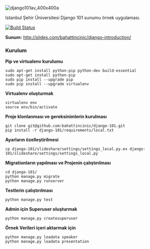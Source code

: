 ![django101av_400x400a](https://cloud.githubusercontent.com/assets/1684999/7142166/27a82dc8-e2df-11e4-8537-d4db8ab90b3c.png)


Istanbul Şehir Üniversitesi Django 101 sunumu örnek uygulaması.

[![Build Status](https://travis-ci.org/bahattincinic/django-101.svg?branch=master)](https://travis-ci.org/bahattincinic/django-101)

**Sunum:** http://slides.com/bahattincinic/django-introduction/

### Kurulum

**Pip ve virtualenv kurulumu**

    sudo apt-get install python-pip python-dev build-essential
    sudo apt-get install python-pip
    sudo pip install --upgrade pip
    sudo pip install --upgrade virtualenv

**Virtualenv oluşturmak**

    virtualenv env
    source env/bin/activate

**Proje klonlanması ve gereksinimlerin kurulması**

    git clone git@github.com:bahattincinic/django-101.git
    pip install -r django-101/requirements/local.txt

**Ayarların özelleştirilmesi**

    cp django-101/slideshare/settings/settings_local.py.ex django-101/slideshare/settings/settings_local.py

**Migrationların yapılması ve Projenin çalıştırılması**

    cd django-101/
    python manage.py migrate
    python manage.py runserver

**Testlerin çalıştırılması**

    python manage.py test

**Admin için Superuser oluşturmak**

    python manage.py createsuperuser

**Örnek Verileri içeri aktarmak için**

    python manage.py loadata speaker
    python manage.py loadata presentation
